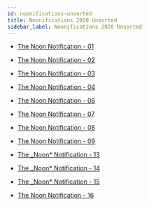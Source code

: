 ```yaml
---
id: noonifications-unsorted
title: Noonifications 2020 Unsorted
sidebar_label: Noonifications 2020 Unsorted
---
```


-   <a href="/html/Noonifications/2020/unsorted/The%20Noon%20Notification%20-%2001.html" target="_parent">The Noon Notification - 01</a>
-   <a href="/html/Noonifications/2020/unsorted/The%20Noon%20Notification%20-%2002.html" target="_parent">The Noon Notification - 02</a>
-   <a href="/html/Noonifications/2020/unsorted/The%20Noon%20Notification%20-%2003.html" target="_parent">The Noon Notification - 03</a>
-   <a href="/html/Noonifications/2020/unsorted/The%20Noon%20Notification%20-%2004.html" target="_parent">The Noon Notification - 04</a>

-   <a href="/html/Noonifications/2020/unsorted/The%20Noon%20Notification%20-%2006.html" target="_parent">The Noon Notification - 06</a>
-   <a href="/html/Noonifications/2020/unsorted/The%20Noon%20Notification%20-%2007.html" target="_parent">The Noon Notification - 07</a>
-   <a href="/html/Noonifications/2020/unsorted/The%20Noon%20Notification%20-%2008.html" target="_parent">The Noon Notification - 08</a>
-   <a href="/html/Noonifications/2020/unsorted/The%20Noon%20Notification%20-%2009.html" target="_parent">The Noon Notification - 09</a>

-   <a href="/html/Noonifications/2020/unsorted/The%20_Noon*%20Notification%20-%2013.html" target="_parent">The \_Noon\* Notification - 13</a>
-   <a href="/html/Noonifications/2020/unsorted/The%20_Noon*%20Notification%20-%2014.html" target="_parent">The \_Noon\* Notification - 14</a>
-   <a href="/html/Noonifications/2020/unsorted/The%20_Noon*%20Notification%20-%2015.html" target="_parent">The \_Noon\* Notification - 15</a>
-   <a href="/html/Noonifications/2020/unsorted/The%20Noon%20Notification%20-%2016.html" target="_parent">The Noon Notification - 16</a>
